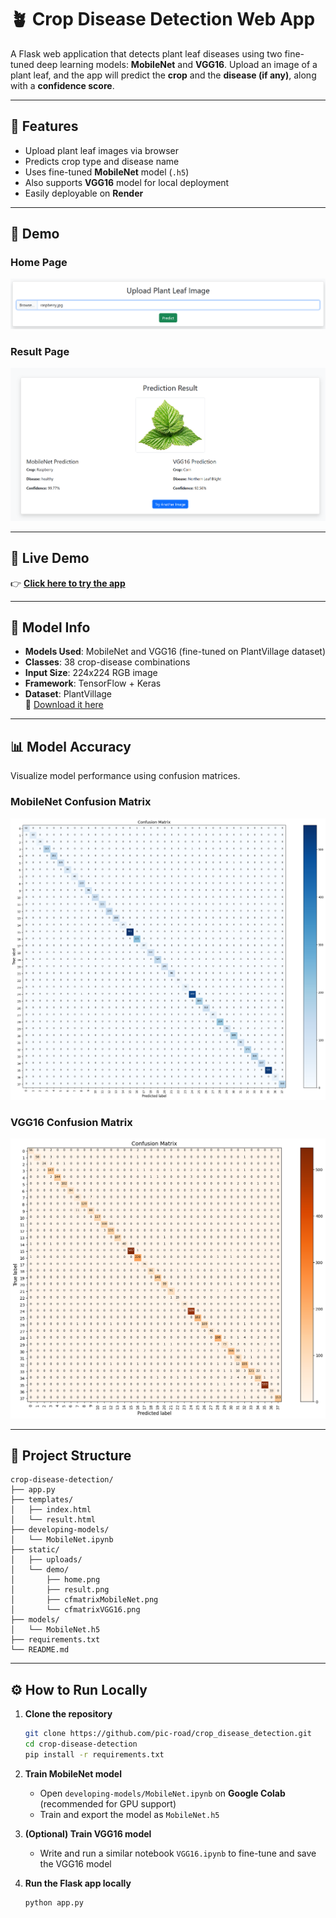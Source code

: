# 🪴 Crop Disease Detection Web App

A Flask web application that detects plant leaf diseases using two fine-tuned deep learning models: **MobileNet** and **VGG16**. Upload an image of a plant leaf, and the app will predict the **crop** and the **disease (if any)**, along with a **confidence score**.

---

## 🌟 Features

- Upload plant leaf images via browser
- Predicts crop type and disease name
- Uses fine-tuned **MobileNet** model (`.h5`)
- Also supports **VGG16** model for local deployment
- Easily deployable on **Render**

---

## 📸 Demo

### Home Page
![Home Page](static/demo/home.png)

### Result Page
![Result Page](static/demo/result.png)

---

## 🔗 Live Demo

👉 **[Click here to try the app](https://crop-disease-detection-vsr7.onrender.com)**

---

## 🧠 Model Info

- **Models Used**: MobileNet and VGG16 (fine-tuned on PlantVillage dataset)
- **Classes**: 38 crop-disease combinations
- **Input Size**: 224x224 RGB image
- **Framework**: TensorFlow + Keras
- **Dataset**: PlantVillage  
  🔗 [Download it here](https://www.kaggle.com/datasets/abdallahalidev/plantvillage-dataset)

---

## 📊 Model Accuracy

Visualize model performance using confusion matrices.

### MobileNet Confusion Matrix
![Confusion Matrix MobileNet](static/demo/cfmatrixMobileNet.png)

### VGG16 Confusion Matrix
![Confusion Matrix VGG16](static/demo/cfmatrixVGG16.png)

---

## 📁 Project Structure

```
crop-disease-detection/
├── app.py
├── templates/
│   ├── index.html
│   └── result.html
├── developing-models/
│   └── MobileNet.ipynb
├── static/
│   ├── uploads/
│   └── demo/
│       ├── home.png
│       ├── result.png
│       ├── cfmatrixMobileNet.png
│       └── cfmatrixVGG16.png
├── models/
│   └── MobileNet.h5
├── requirements.txt
└── README.md
```

---

## ⚙️ How to Run Locally

1. **Clone the repository**  
   ```bash
   git clone https://github.com/pic-road/crop_disease_detection.git
   cd crop-disease-detection
   pip install -r requirements.txt
   ```

2. **Train MobileNet model**  
   - Open `developing-models/MobileNet.ipynb` on **Google Colab** (recommended for GPU support)
   - Train and export the model as `MobileNet.h5`

3. **(Optional) Train VGG16 model**  
   - Write and run a similar notebook `VGG16.ipynb` to fine-tune and save the VGG16 model

4. **Run the Flask app locally**  
   ```bash
   python app.py
   ```

